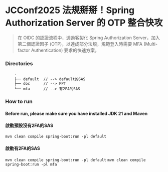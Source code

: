 # JCConf2025 法規掰掰！Spring Authorization Server 的 OTP 整合快攻
>  在 OIDC 的認證流程中，透過客製化 Spring Authorization Server，加入第二個認證因子 (OTP)，以達成部分法規，規範登入時需要 MFA (Multi-factor Authentication) 要求的快速方案。



### Directories
```
    .
    ├── default  // --> default的SAS 
    ├── doc      // --> PPT 
    └── mfa      // --> 有2FA的SAS
```


### How to run
#### Before run, please make sure you have installed JDK 21 and Maven

#### 啟動預設沒有2FA的SAS
`mvn clean compile spring-boot:run -pl default`

#### 啟動有2FA的SAS
`mvn clean compile spring-boot:run -pl default`
`mvn clean compile spring-boot:run -pl mfa`